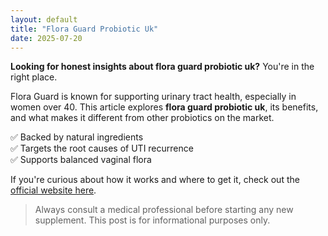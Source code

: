 ```yaml
---
layout: default
title: "Flora Guard Probiotic Uk"
date: 2025-07-20
---
```


**Looking for honest insights about flora guard probiotic uk?** You're in the right place.


Flora Guard is known for supporting urinary tract health, especially in women over 40. This article explores **flora guard probiotic uk**, its benefits, and what makes it different from other probiotics on the market.

✅ Backed by natural ingredients  
✅ Targets the root causes of UTI recurrence  
✅ Supports balanced vaginal flora

If you're curious about how it works and where to get it, check out the [official website here](https://floraguard.uk/).  

> Always consult a medical professional before starting any new supplement. This post is for informational purposes only.